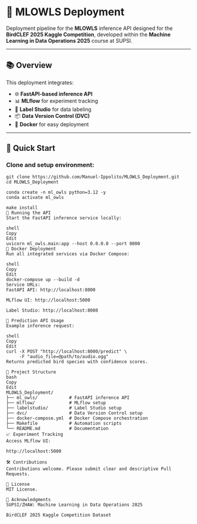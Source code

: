 # 🦉 MLOWLS Deployment

Deployment pipeline for the **MLOWLS** inference API designed for the **BirdCLEF 2025 Kaggle Competition**, developed within the **Machine Learning in Data Operations 2025** course at SUPSI.

---

## 📚 Overview

This deployment integrates:

- 🌐 **FastAPI-based inference API**
- 📊 **MLflow** for experiment tracking
- 🔖 **Label Studio** for data labeling
- 📦 **Data Version Control (DVC)**
- 🐳 **Docker** for easy deployment

---

## 🚀 Quick Start

### Clone and setup environment:

```shell
git clone https://github.com/Manuel-Ippolito/MLOWLS_Deployment.git
cd MLOWLS_Deployment

conda create -n ml_owls python=3.12 -y
conda activate ml_owls

make install
🎯 Running the API
Start the FastAPI inference service locally:

shell
Copy
Edit
uvicorn ml_owls.main:app --host 0.0.0.0 --port 8000
🐳 Docker Deployment
Run all integrated services via Docker Compose:

shell
Copy
Edit
docker-compose up --build -d
Service URLs:
FastAPI API: http://localhost:8000

MLflow UI: http://localhost:5000

Label Studio: http://localhost:8080

🔮 Prediction API Usage
Example inference request:

shell
Copy
Edit
curl -X POST "http://localhost:8000/predict" \
     -F "audio_file=@path/to/audio.ogg"
Returns predicted bird species with confidence scores.

📂 Project Structure
bash
Copy
Edit
MLOWLS_Deployment/
├── ml_owls/            # FastAPI inference API
├── mlflow/             # MLflow setup
├── labelstudio/        # Label Studio setup
├── dvc/                # Data Version Control setup
├── docker-compose.yml  # Docker Compose orchestration
├── Makefile            # Automation scripts
└── README.md           # Documentation
📈 Experiment Tracking
Access MLflow UI:

http://localhost:5000

🛠️ Contributions
Contributions welcome. Please submit clear and descriptive Pull Requests.

📄 License
MIT License.

🙏 Acknowledgments
SUPSI/ZHAW: Machine Learning in Data Operations 2025

BirdCLEF 2025 Kaggle Competition Dataset
